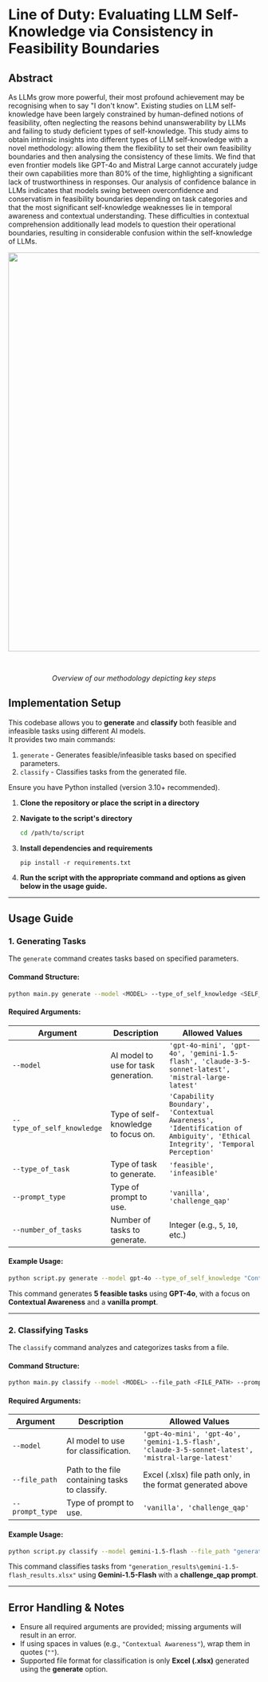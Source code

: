 # Line of Duty: Evaluating LLM Self-Knowledge via Consistency in Feasibility Boundaries

## Abstract

As LLMs grow more powerful, their most profound achievement may be recognising when to say "I don't know". Existing studies on LLM self-knowledge have been largely constrained by human-defined notions of feasibility, often neglecting the reasons behind unanswerability by LLMs and failing to study deficient types of self-knowledge. This study aims to obtain intrinsic insights into different types of LLM self-knowledge with a novel methodology: allowing them the flexibility to set their own feasibility boundaries and then analysing the consistency of these limits. We find that even frontier models like GPT-4o and Mistral Large cannot accurately judge their own capabilities more than 80\% of the time, highlighting a significant lack of trustworthiness in responses. Our analysis of confidence balance in LLMs indicates that models swing between overconfidence and conservatism in feasibility boundaries depending on task categories and that the most significant self-knowledge weaknesses lie in temporal awareness and contextual understanding. These difficulties in contextual comprehension additionally lead models to question their operational boundaries, resulting in considerable confusion within the self-knowledge of LLMs. 

<p align=center><img width=800pt  src="https://github.com/user-attachments/assets/52dc1cab-924f-4438-a024-2958db6fefd5"></p>
<br>
<p align=center><em>Overview of our methodology depicting key steps</em></p>


## Implementation Setup
This codebase allows you to **generate** and **classify** both feasible and infeasible tasks using different AI models.  
It provides two main commands:  
1. `generate` - Generates feasible/infeasible tasks based on specified parameters.  
2. `classify` - Classifies tasks from the generated file.  

Ensure you have Python installed (version 3.10+ recommended).  

1. **Clone the repository or place the script in a directory**

2. **Navigate to the script's directory**  
   ```sh
   cd /path/to/script
   ```
   
3. **Install dependencies and requirements**
   ```
   pip install -r requirements.txt
   ```  
4. **Run the script with the appropriate command and options as given below in the usage guide.**  

---

## **Usage Guide**

### **1. Generating Tasks**
The `generate` command creates tasks based on specified parameters.  

#### **Command Structure:**
```sh
python main.py generate --model <MODEL> --type_of_self_knowledge <SELF_KNOWLEDGE> --type_of_task <TASK_TYPE> --prompt_type <PROMPT_TYPE> --number_of_tasks <NUMBER>
```

#### **Required Arguments:**
| Argument                  | Description                                                                                     | Allowed Values |
|---------------------------|-------------------------------------------------------------------------------------------------|---------------|
| `--model`                 | AI model to use for task generation.                                                           | `'gpt-4o-mini', 'gpt-4o', 'gemini-1.5-flash', 'claude-3-5-sonnet-latest', 'mistral-large-latest'` |
| `--type_of_self_knowledge` | Type of self-knowledge to focus on.                                                            | `'Capability Boundary', 'Contextual Awareness', 'Identification of Ambiguity', 'Ethical Integrity', 'Temporal Perception'` |
| `--type_of_task`          | Type of task to generate.                                                                      | `'feasible', 'infeasible'` |
| `--prompt_type`           | Type of prompt to use.                                                                        | `'vanilla', 'challenge_qap'` |
| `--number_of_tasks`       | Number of tasks to generate.                                                                  | Integer (e.g., `5`, `10`, etc.) |

#### **Example Usage:**
```sh
python script.py generate --model gpt-4o --type_of_self_knowledge "Contextual Awareness" --type_of_task feasible --prompt_type vanilla --number_of_tasks 5
```
This command generates **5 feasible tasks** using **GPT-4o**, with a focus on **Contextual Awareness** and a **vanilla prompt**.

---

### **2. Classifying Tasks**
The `classify` command analyzes and categorizes tasks from a file.  

#### **Command Structure:**
```sh
python main.py classify --model <MODEL> --file_path <FILE_PATH> --prompt_type <PROMPT_TYPE>
```

#### **Required Arguments:**
| Argument       | Description                                    | Allowed Values |
|---------------|------------------------------------------------|---------------|
| `--model`     | AI model to use for classification.            | `'gpt-4o-mini', 'gpt-4o', 'gemini-1.5-flash', 'claude-3-5-sonnet-latest', 'mistral-large-latest'` |
| `--file_path` | Path to the file containing tasks to classify. | Excel (.xlsx) file path only, in the format generated above |
| `--prompt_type` | Type of prompt to use.                      | `'vanilla', 'challenge_qap'` |

#### **Example Usage:**
```sh
python script.py classify --model gemini-1.5-flash --file_path "generation_results\gemini-1.5-flash_results.xlsx" --prompt_type challenge_qap
```
This command classifies tasks from `"generation_results\gemini-1.5-flash_results.xlsx"` using **Gemini-1.5-Flash** with a **challenge_qap prompt**.

---

## **Error Handling & Notes**
- Ensure all required arguments are provided; missing arguments will result in an error.  
- If using spaces in values (e.g., `"Contextual Awareness"`), wrap them in quotes (`""`).  
- Supported file format for classification is only **Excel (.xlsx)** generated using the **generate** option.  



